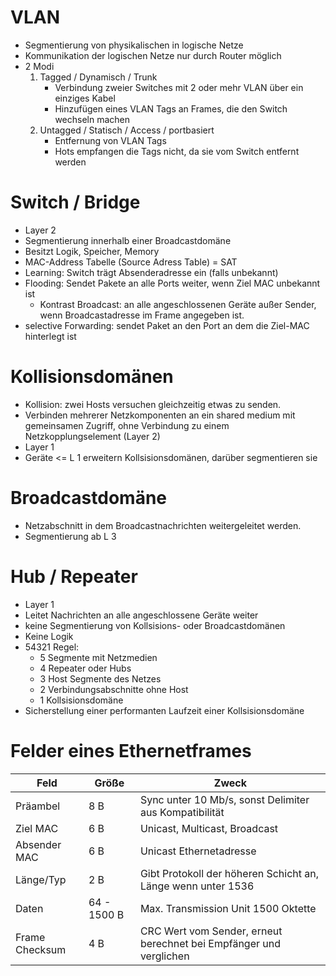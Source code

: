 # VLAN
- Segmentierung von physikalischen in logische Netze
- Kommunikation der logischen Netze nur durch Router möglich
- 2 Modi
  1. Tagged / Dynamisch / Trunk  
     - Verbindung zweier Switches mit 2 oder mehr VLAN über ein einziges Kabel  
     - Hinzufügen eines VLAN Tags an Frames, die den Switch wechseln machen     
  2. Untagged / Statisch / Access / portbasiert
     - Entfernung von VLAN Tags
      - Hots empfangen die Tags nicht, da sie vom Switch entfernt werden

# Switch / Bridge
- Layer 2
- Segmentierung innerhalb einer Broadcastdomäne
- Besitzt Logik, Speicher, Memory
- MAC-Address Tabelle (Source Adress Table) = SAT
 - Learning: Switch trägt Absenderadresse ein (falls unbekannt)
 - Flooding: Sendet Pakete an alle Ports weiter, wenn Ziel MAC unbekannt ist
   - Kontrast Broadcast: an alle angeschlossenen Geräte außer Sender, wenn Broadcastadresse im Frame angegeben ist.
 - selective Forwarding: sendet Paket an den Port an dem die Ziel-MAC hinterlegt ist

# Kollisionsdomänen
- Kollision: zwei Hosts versuchen gleichzeitig etwas zu senden.
- Verbinden mehrerer Netzkomponenten an ein shared medium mit gemeinsamen Zugriff, ohne Verbindung zu einem Netzkopplungselement (Layer 2)
- Layer 1
- Geräte <= L 1 erweitern Kollsisionsdomänen, darüber segmentieren sie

# Broadcastdomäne
- Netzabschnitt in dem Broadcastnachrichten weitergeleitet werden.
- Segmentierung ab L 3

# Hub / Repeater
- Layer 1
- Leitet Nachrichten an alle angeschlossene Geräte weiter
- keine Segmentierung von Kollsisions- oder Broadcastdomänen
- Keine Logik
- 54321 Regel:
  - 5 Segmente mit Netzmedien
  - 4 Repeater oder Hubs
  - 3 Host Segmente des Netzes
  - 2 Verbindungsabschnitte ohne Host
  - 1 Kollsisionsdomäne
- Sicherstellung einer performanten Laufzeit einer Kollsisionsdomäne

# Felder eines Ethernetframes
Feld|Größe|Zweck
---|---|---
Präambel|8 B| Sync unter 10 Mb/s, sonst Delimiter aus Kompatibilität
Ziel MAC|6 B| Unicast, Multicast, Broadcast
Absender MAC|6 B| Unicast Ethernetadresse
Länge/Typ|2 B|Gibt Protokoll der höheren Schicht an, Länge wenn unter 1536
Daten|64 - 1500 B|Max. Transmission Unit 1500 Oktette
Frame Checksum|4 B| CRC Wert vom Sender, erneut berechnet bei Empfänger und verglichen
